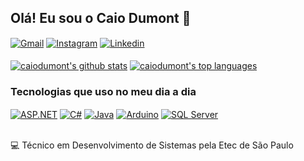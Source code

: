 ## Olá! Eu sou o Caio Dumont 👋

<div style="display: inline_block" >
  <a href="mailto:caiodumontfer@gmail.com" target="_blank" ><img align="center" alt="Gmail" src="https://img.shields.io/badge/Gmail-D14836?style=for-the-badge&logo=gmail&logoColor=white" /></a> 
  <a href="https://www.instagram.com/c4iiin/" target="_blank" ><img align="center" alt="Instagram" src="https://img.shields.io/badge/Instagram-E4405F?style=for-the-badge&logo=instagram&logoColor=white" /></a> 
  <a href="https://www.linkedin.com/in/caio-henrique-dumont-ferreira-3b9b27339/" target="_blank" ><img align="center" alt="Linkedin" src="https://img.shields.io/badge/LinkedIn-0077B5?style=for-the-badge&logo=linkedin&logoColor=white" /></a> 
</div>

<br />

<div>
 <a href="https://github.com/caiodumont"><img align="center" src="https://github-readme-stats.vercel.app/api?username=caiodumont&theme=dark&show_icons=true&hide_border=true&count_private=true" alt="caiodumont's github stats" /></a>  <a href="https://github.com/caiodumont"><img align="center" src="https://github-readme-stats.vercel.app/api/top-langs/?username=caiodumont&theme=dark&show_icons=true&hide_border=true&layout=compact" alt="caiodumont's top languages" /></a> 
</div>

### Tecnologias que uso no meu dia a dia

<div style="display: inline_block" >
  <a href="" target="_blank" ><img align="center" alt="ASP.NET" src="https://img.shields.io/badge/.NET-5C2D91?style=for-the-badge&logo=.net&logoColor=white" /></a> 
  <a href="" target="_blank" ><img align="center" alt="C#" src="https://img.shields.io/badge/C%23-239120?style=for-the-badge&logo=c-sharp&logoColor=white" /></a> 
  <a href="" target="_blank" ><img align="center" alt="Java" src="https://img.shields.io/badge/Java-ED8B00?style=for-the-badge&logo=openjdk&logoColor=white" /></a>   
  <a href="" target="_blank" ><img align="center" alt="Arduino" src="https://img.shields.io/badge/Arduino-00979D?style=for-the-badge&logo=Arduino&logoColor=white" /></a> 
  <a href="" target="_blank" ><img align="center" alt="SQL Server" src="https://img.shields.io/badge/Microsoft%20SQL%20Server-CC2927?style=for-the-badge&logo=microsoft%20sql%20server&logoColor=white" /></a> 
</div>

<br />

💻 Técnico em Desenvolvimento de Sistemas pela Etec de São Paulo
